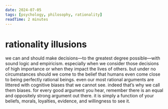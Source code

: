 ```yaml
---
date: 2024-07-05
tags: [psychology, philosophy, rationality]
readTime: 2 minutes
---
```


# rationality illusions

we can and should make decisions—to the greatest degree possible—with sound logic and empiricism. especially when we consider those decisions of high importance or when they impact the lives of others. but under no circumstances should we come to the belief that humans even come close to being perfectly rational beings. even our most rational arguments are littered with cognitive biases that we cannot see. indeed that’s why we call them biases. for every good argument you hear, remember there is an equal and oppositely strong argument out there. it is simply a function of your beliefs, morals, loyalties, evidence, and willingness to see it.
